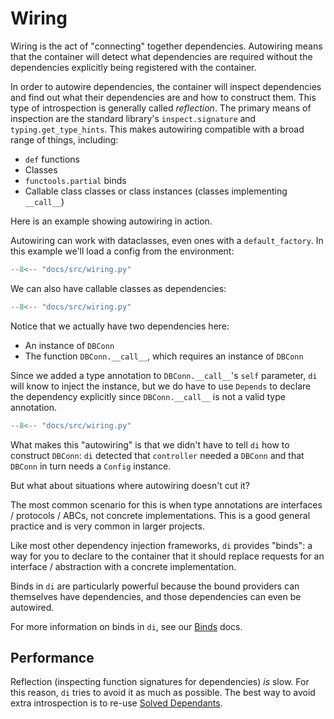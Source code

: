 # Wiring

Wiring is the act of "connecting" together dependencies.
Autowiring means that the container will detect what dependencies are required without the dependencies explicitly being registered with the container.

In order to autowire dependencies, the container will inspect dependencies and find out what their dependencies are and how to construct them.
This type of introspection is generally called _reflection_.
The primary means of inspection are the standard library's `inspect.signature` and `typing.get_type_hints`.
This makes autowiring compatible with a broad range of things, including:

- `def` functions
- Classes
- `functools.partial` binds
- Callable class classes or class instances (classes implementing `__call__`)

Here is an example showing autowiring in action.

Autowiring can work with dataclasses, even ones with a `default_factory`.
In this example we'll load a config from the environment:

```Python hl_lines="7-9"
--8<-- "docs/src/wiring.py"
```

We can also have callable classes as dependencies:

```Python hl_lines="12-18"
--8<-- "docs/src/wiring.py"
```

Notice that we actually have two dependencies here:

- An instance of `DBConn`
- The function `DBConn.__call__`, which requires an instance of `DBConn`

Since we added a type annotation to `DBConn.__call__`'s `self` parameter, `di` will know to inject the instance, but we do have to use `Depends` to declare the dependency explicitly since `DBConn.__call__` is not a valid type annotation.

```Python hl_lines="22"
--8<-- "docs/src/wiring.py"
```

What makes this "autowiring" is that we didn't have to tell `di` how to construct `DBConn`: `di` detected that `controller` needed a `DBConn` and that `DBConn` in turn needs a `Config` instance.

But what about situations where autowiring doesn't cut it?

The most common scenario for this is when type annotations are interfaces / protocols / ABCs, not concrete implementations. This is a good general practice and is very common in larger projects.

Like most other dependency injection frameworks, `di` provides "binds": a way for you to declare to the container that it should replace requests for an interface / abstraction with a concrete implementation.

Binds in `di` are particularly powerful because the bound providers can themselves have dependencies, and those dependencies can even be autowired.

For more information on binds in `di`, see our [Binds] docs.

## Performance

Reflection (inspecting function signatures for dependencies) *is* slow.
For this reason, `di` tries to avoid it as much as possible.
The best way to avoid extra introspection is to re-use [Solved Dependants].

[Solved Dependants]: solving.md#SolvedDependant
[binds]: binds.md
